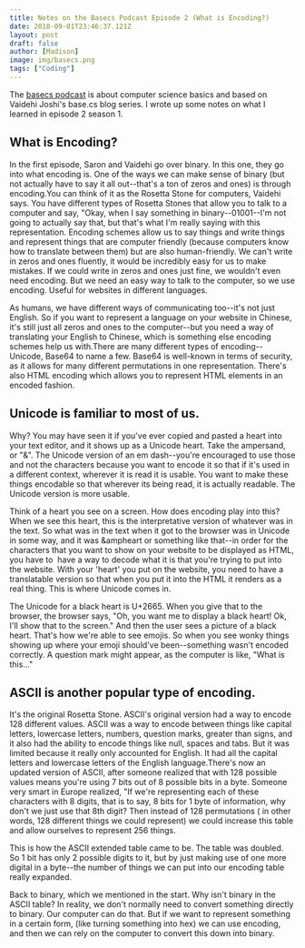 ```yaml
---
title: Notes on the Basecs Podcast Episode 2 (What is Encoding?)
date: 2018-09-01T23:46:37.121Z
layout: post
draft: false
author: [Madison]
image: img/basecs.png
tags: ["Coding"]
---
```


The [basecs podcast](https://podcasts.apple.com/us/podcast/base-cs-podcast/id1304168963?mt=2) is about computer science basics and based on Vaidehi Joshi's base.cs blog series. I wrote up some notes on what I learned in episode 2 season 1.

## What is Encoding?

 In the first episode, Saron and Vaidehi go over binary. In this one, they go into what encoding is. One of the ways we can make sense of binary (but not actually have to say it all out--that's a ton of zeros and ones) is through encoding.You can think of it as the Rosetta Stone for computers, Vaidehi says. You have different types of Rosetta Stones that allow you to talk to a computer and say, "Okay, when I say something in binary--01001--I'm not going to actually say that, but that's what I'm really saying with this representation. Encoding schemes allow us to say things and write things and represent things that are computer friendly (because computers know how to translate between them) but are also human-friendly. We can't write in zeros and ones fluently, it would be incredibly easy for us to make mistakes. If we could write in zeros and ones just fine, we wouldn't even need encoding. But we need an easy way to talk to the computer, so we use encoding. Useful for websites in different languages. 
 
 As humans, we have different ways of communicating too--it's not just English. So if you want to represent a language on your website in Chinese, it's still just all zeros and ones to the computer--but you need a way of translating your English to Chinese, which is something else encoding schemes help us with.There are many different types of encoding--Unicode, Base64 to name a few. Base64 is well-known in terms of security, as it allows for many different permutations in one representation. There's also HTML encoding which allows you to represent HTML elements in an encoded fashion.
 
 ## Unicode is familiar to most of us. 
 
 Why? You may have seen it if you've ever copied and pasted a heart into your text editor, and it shows up as a Unicode heart. Take the ampersand, or "&". The Unicode version of an em dash--you're encouraged to use those and not the characters because you want to encode it so that if it's used in a different context, wherever it is read it is usable. You want to make these things encodable so that wherever its being read, it is actually readable. The Unicode version is more usable. 
 
 Think of a heart you see on a screen. How does encoding play into this? When we see this heart, this is the interpretative version of whatever was in the text. So what was in the text when it got to the browser was in Unicode in some way, and it was &ampheart or something like that--in order for the characters that you want to show on your website to be displayed as HTML, you have to  have a way to decode what it is that you're trying to put into the website. With your 'heart' you put on the website, you need to have a translatable version so that when you put it into the HTML it renders as a real thing. This is where Unicode comes in.
 
 The Unicode for a black heart is U+2665. When you give that to the browser, the browser says, "Oh, you want me to display a black heart! Ok, I'll show that to the screen." And then the user sees a picture of a black heart. That's how we're able to see emojis. So when you see wonky things showing up where your emoji should've been--something wasn't encoded correctly. A question mark might appear, as the computer is like, "What is this..."
 
 ## ASCII is another popular type of encoding. 
 
 It's the original Rosetta Stone. ASCII's original version had a way to encode 128 different values. ASCII was a way to encode between things like capital letters, lowercase letters, numbers, question marks, greater than signs, and it also had the ability to encode things like null, spaces and tabs. But it was limited because it really only accounted for English.  It had all the capital letters and lowercase letters of the English language.There's now an updated version of ASCII, after someone realized that with 128 possible values means you're using 7 bits out of 8 possible bits in a byte. Someone very smart in Europe realized, "If we're representing each of these characters with 8 digits, that is to say, 8 bits for 1 byte of information, why don't we just use that 8th digit? Then instead of 128 permutations ( in other words, 128 different things we could represent) we could increase this table and allow ourselves to represent 256 things. 
 
 This is how the ASCII extended table came to be. The table was doubled. So 1 bit has only 2 possible digits to it, but by just making use of one more digital in a byte--the number of things we can put into our encoding table really expanded. 
 
 Back to binary, which we mentioned in the start. Why isn't binary in the ASCII table? In reality, we don't normally need to convert something directly to binary. Our computer can do that. But if we want to represent something in a certain form, (like turning something into hex) we can use encoding, and then we can rely on the computer to convert this down into binary. 

